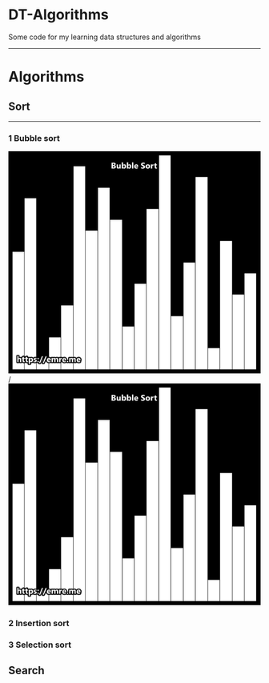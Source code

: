 # DT-Algorithms
Some code for my learning data structures and algorithms
***
# Algorithms 
## Sort
---
### 1 Bubble sort
![Bubblesort](bubble_sort.gif)/![](bubble_sort.gif)
### 2 Insertion sort
### 3 Selection sort
## Search